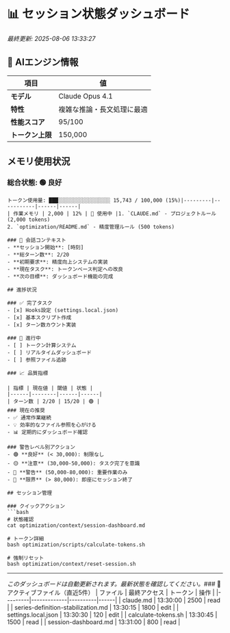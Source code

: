 # 📊 セッション状態ダッシュボード
*最終更新: 2025-08-06 13:33:27*

## 🤖 AIエンジン情報
| 項目 | 値 |
|------|-----|
| **モデル** | Claude Opus 4.1 |
| **特性** | 複雑な推論・長文処理に最適 |
| **性能スコア** | 95/100 |
| **トークン上限** | 150,000 |

## メモリ使用状況

### 総合状態: 🟢 良好

```
トークン使用量: ███░░░░░░░░░░░░░░░░░ 15,743 / 100,000 (15%)|---------|-----------|------|------|
| 作業メモリ | 2,000 | 12% | 💭 使用中 |1. `CLAUDE.md` - プロジェクトルール (2,000 tokens)
2. `optimization/README.md` - 精度管理ルール (500 tokens)

### 💬 会話コンテキスト
- **セッション開始**: [時刻]
- **総ターン数**: 2/20
- **初期要求**: 精度向上システムの実装
- **現在タスク**: トークンベース判定への改良
- **次の目標**: ダッシュボード機能の完成

## 進捗状況

### ✅ 完了タスク
- [x] Hooks設定 (settings.local.json)
- [x] 基本スクリプト作成
- [x] ターン数カウント実装

### 🔄 進行中
- [ ] トークン計算システム
- [ ] リアルタイムダッシュボード
- [ ] 参照ファイル追跡

### 📈 品質指標

| 指標 | 現在値 | 閾値 | 状態 |
|------|--------|------|------|
| ターン数 | 2/20 | 15/20 | 🟢 |
### 現在の推奨
- ✅ 通常作業継続
- 💡 効率的なファイル参照を心がける
- 📊 定期的にダッシュボード確認

### 警告レベル別アクション
- 🟢 **良好** (< 30,000): 制限なし
- 🟡 **注意** (30,000-50,000): タスク完了を意識
- 🔴 **警告** (50,000-80,000): 重要作業のみ
- 🛑 **限界** (> 80,000): 即座にセッション終了

## セッション管理

### クイックアクション
```bash
# 状態確認
cat optimization/context/session-dashboard.md

# トークン詳細
bash optimization/scripts/calculate-tokens.sh

# 強制リセット
bash optimization/context/reset-session.sh
```

---
*このダッシュボードは自動更新されます。最新状態を確認してください。*### 📁 アクティブファイル（直近5件）
| ファイル | 最終アクセス | トークン | 操作 |
|---------|-------------|----------|------|
| claude.md | 13:30:00 | 2500 | read |
| series-definition-stabilization.md | 13:30:15 | 1800 | edit |
| settings.local.json | 13:30:30 | 120 | edit |
| calculate-tokens.sh | 13:30:45 | 1500 | read |
| session-dashboard.md | 13:31:00 | 800 | read |

